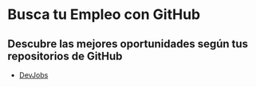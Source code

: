 # Busca tu Empleo con GitHub
## Descubre las mejores oportunidades según tus repositorios de GitHub

- [DevJobs](https://devjobs.kewinbarboza.com)
